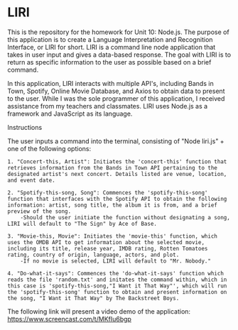 # LIRI
This is the repository for the homework for Unit 10: Node.js. The purpose of this application is to create a Language Interpretation and Recognition Interface, or LIRI for short. LIRI is a command line node application that takes in user input and gives a data-based response. The goal with LIRI is to return as specific information to the user as possible based on a brief command. 

In this application, LIRI interacts with multiple API's, including Bands in Town, Spotify, Online Movie Database, and Axios to obtain data to present to the user. While I was the sole programmer of this application, I received assistance from my teachers and classmates. LIRI uses Node.js as a framework and JavaScript as its language.

Instructions

The user inputs a command into the terminal, consisting of "Node liri.js" + one of the following options: 

    1. "Concert-this, Artist": Initiates the 'concert-this' function that retrieves information from the Bands in Town API pertaining to the designated artist's next concert. Details listed are venue, location, and event date.

    2. "Spotify-this-song, Song": Commences the 'spotify-this-song' function that interfaces with the Spotify API to obtain the following information: artist, song title, the album it is from, and a brief preview of the song. 
        -Should the user initiate the function without designating a song, LIRI will default to "The Sign" by Ace of Base.  

    3. "Movie-this, Movie": Initiates the 'movie-this' function, which uses the OMDB API to get information about the selected movie, including its title, release year, IMDB rating, Rotten Tomatoes rating, country of origin, language, actors, and plot. 
        -If no movie is selected, LIRI will default to "Mr. Nobody."

    4. "Do-what-it-says": Commences the 'do-what-it-says' function which reads the file 'random.txt' and initates the command within, which in this case is 'spotify-this-song,"I Want it That Way"', which will run the 'spotify-this-song' function to obtain and present information on the song, "I Want it That Way" by The Backstreet Boys.  

The following link will present a video demo of the application: https://www.screencast.com/t/MKfIu6bgp 
